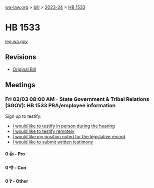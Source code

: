 [wa-law.org](/) > [bill](/bill/) > [2023-24](/bill/2023-24/) > [HB 1533](/bill/2023-24/hb/1533/)

# HB 1533
[leg.wa.gov](https://app.leg.wa.gov/billsummary?BillNumber=1533&Year=2023&Initiative=false)

## Revisions
* [Original Bill](1/)

## Meetings
### Fri 02/03 08:00 AM - State Government & Tribal Relations (SGOV): HB 1533 PRA/employee information
Sign up to testify:
* [I would like to testify in person during the hearing](https://app.leg.wa.gov/csi/Testifier/Add?chamber=House&mId=30592&aId=150520&caId=21051&tId=1)
* [I would like to testify remotely](https://app.leg.wa.gov/csi/Testifier/Add?chamber=House&mId=30592&aId=150520&caId=21051&tId=2)
* [I would like my position noted for the legislative record](https://app.leg.wa.gov/csi/Testifier/Add?chamber=House&mId=30592&aId=150520&caId=21051&tId=3)
* [I would like to submit written testimony](https://app.leg.wa.gov/csi/Testifier/Add?chamber=House&mId=30592&aId=150520&caId=21051&tId=4)

#### 0 👍 - Pro

#### 0 👎 - Con

#### 0 ❓ - Other
